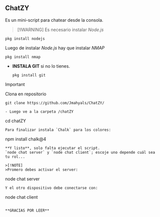 ## ChatZY 
Es un mini-script para chatear desde la consola.

>[!IWARNING]
>Es necesario instalar _Node.js_
```
pkg install nodejs
```
Luego de instalar _Node.js_ hay que instalar _NMAP_ 
```
pkg install nmap
```
- **INSTALA GIT** si no lo tienes.
  ```
  pkg install git
  ```
  
>[!IMPORTANT]
>Clona en repositorio
```
git clone https://github.com/Jmahyals/ChatZY/

- Luego ve a la carpeta /chatZY
```
cd chatZY
```
Para finalizar instala `Chalk` para los colores:
```
npm install chalk@4
```
**Y listo**, solo falta ejecutar el script.
`node chat server` y `node chat client`; escoje uno depende cuál sea tu rol...

>[!NOTE]
>Promero debes activar el server:
```
node chat server
```
Y el otro dispositivo debe conectarse con:
```
node chat client
```

**GRACIAS POR LEER** 





